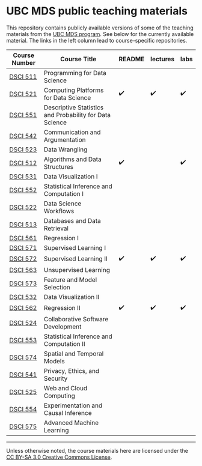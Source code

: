 # UBC MDS public teaching materials

This repository contains publicly available versions of some of the teaching materials from the [UBC MDS program](https://masterdatascience.ubc.ca/). See below for the currently available material. The links in the left column lead to course-specific repositories.

Course Number                                                    |  Course Title                                |  README             | lectures             | labs                |
-----------------------------------------------------------------|----------------------------------------------|---------------------|----------------------|---------------------|
[DSCI 511](https://github.com/UBC-MDS/DSCI_511_prog-dsci)        |  Programming for Data Science                |                     |                      |                     | 
[DSCI 521](https://github.com/UBC-MDS/DSCI_521_platforms-dsci)   |  Computing Platforms for Data Science        |  :heavy_check_mark: | :heavy_check_mark:   | :heavy_check_mark:  | 
[DSCI 551](https://github.com/UBC-MDS/DSCI_551_stat-prob-dsci)   |  Descriptive Statistics and Probability for Data Science |                  |                      |                     | 
[DSCI 542](https://github.com/UBC-MDS/DSCI_542_comm-arg)         |  Communication and Argumentation             |                     |                      |                     | 
[DSCI 523](https://github.com/UBC-MDS/DSCI_523_data-wrangling)   |  Data Wrangling                              |                     |                      |                     |  
[DSCI 512](https://github.com/UBC-MDS/DSCI_512_alg-data-struct)  |  Algorithms and Data Structures              |  :heavy_check_mark: |                      | :heavy_check_mark:  |
[DSCI 531](https://github.com/UBC-MDS/DSCI_531_viz-1)            |  Data Visualization I                        |                     |                      |                     |
[DSCI 552](https://github.com/UBC-MDS/DSCI_552_stat-inf-1)       |  Statistical Inference and Computation I     |                     |                      |                     |
[DSCI 522](https://github.com/UBC-MDS/DSCI_522_dsci-workflows)   |  Data Science Workflows                      |                     |                      |                     |
[DSCI 513](https://github.com/UBC-MDS/DSCI_513_database-data-retr)|  Databases and Data Retrieval               |                     |                      |                     |
[DSCI 561](https://github.com/UBC-MDS/DSCI_561_regr-1)            |  Regression I                               |                     |                      |                     |
[DSCI 571](https://github.com/UBC-MDS/DSCI_571_sup-learn-1)       |  Supervised Learning I                      |                     |                      |                     |
[DSCI 572](https://github.com/UBC-MDS/DSCI_572_sup-learn-2)       |  Supervised Learning II                     |  :heavy_check_mark: | :heavy_check_mark:   | :heavy_check_mark:  | 
[DSCI 563](https://github.com/UBC-MDS/DSCI_563_unsup-learn)       |  Unsupervised Learning                      |                     |                      |                     | 
[DSCI 573](https://github.com/UBC-MDS/DSCI_573_feat-model-select) |  Feature and Model Selection                |                     |                      |                     | 
[DSCI 532](https://github.com/UBC-MDS/DSCI_532_viz-2)             |  Data Visualization II                      |                     |                      |                     |
[DSCI 562](https://ubc-mds.github.io/DSCI_562/)                |  Regression II                              |  :heavy_check_mark: | :heavy_check_mark:   | :heavy_check_mark:  | 
[DSCI 524](https://github.com/UBC-MDS/DSCI_524_collab-sw-dev)     |  Collaborative Software Development         |                     |                      |                     |
[DSCI 553](https://github.com/UBC-MDS/DSCI_553_stat-inf-2)        |  Statistical Inference and Computation II   |                     |                      |                     |
[DSCI 574](https://github.com/UBC-MDS/DSCI_574_spat-temp-mod)     |  Spatial and Temporal Models                |                     |                      |                     | 
[DSCI 541](https://github.com/UBC-MDS/DSCI_541_priv-eth-sec)      |  Privacy, Ethics, and Security              |                     |                      |                     |
[DSCI 525](https://github.com/UBC-MDS/DSCI_525_web-cloud-comp)    |  Web and Cloud Computing                    |                     |                      |                     |    
[DSCI 554](https://github.com/UBC-MDS/DSCI_554_exper-causal-inf)  |  Experimentation and Causal Inference       |                     |                      |                     |
[DSCI 575](https://github.com/UBC-MDS/DSCI_575_adv-mach-learn)    |  Advanced Machine Learning                  |                     |                      |                     |


-----------------

Unless otherwise noted, the course materials here are licensed under the [CC BY-SA 3.0 Creative Commons License](https://creativecommons.org/licenses/by-sa/3.0/us/).
